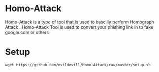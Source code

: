 # Homo-Attack
Homo-Attack is a type of tool that is used to bascilly perform Homograph Attack . Homo-Attack Tool is used to convert your phishing link in to fake google.com or others

# Setup
```
wget https://github.com/evildevill/Homo-Attack/raw/master/setup.sh
```

